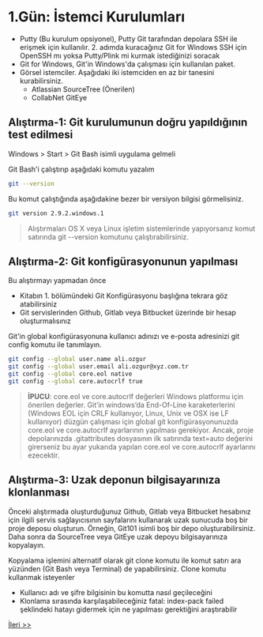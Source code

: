 # 1.Gün: İstemci Kurulumları

* Putty (Bu kurulum opsiyonel), Putty Git tarafından depolara  SSH ile erişmek için kullanılır. 2. adımda kuracağınız Git for Windows SSH için OpenSSH mı yoksa Putty/Plink mi kurmak istediğinizi soracak
* Git for Windows, Git'in Windows'da çalışması için kullanılan paket.
* Görsel istemciler. Aşağıdaki iki istemciden en az bir tanesini kurabilirsiniz.
  * Atlassian SourceTree (Önerilen)
  * CollabNet GitEye

## Alıştırma-1: Git kurulumunun doğru yapıldığının test edilmesi

Windows > Start > Git Bash isimli uygulama gelmeli

Git Bash'i çalıştırıp aşağıdaki komutu yazalım

``` bash
git --version
```

Bu komut çalıştığında aşağıdakine bezer bir versiyon bilgisi görmelisiniz.

```bash
git version 2.9.2.windows.1
```

> Alıştırmaları OS X veya Linux işletim sistemlerinde yapıyorsanız komut satırında git --version komutunu  çalıştırabilirsiniz.

## Alıştırma-2: Git konfigürasyonunun yapılması

Bu alıştırmayı yapmadan önce
* Kitabın 1. bölümündeki Git Konfigürasyonu başlığına tekrara göz atabilirsiniz
* Git servislerinden Github, Gitlab veya Bitbucket üzerinde bir hesap oluşturmalısınız

Git'in global konfigürasyonuna kullanıcı adınızı ve e-posta adresinizi git config  komutu ile tanımlayın.

```bash
git config --global user.name ali.ozgur
git config --global user.email ali.ozgur@xyz.com.tr
git config --global core.eol native
git config --global core.autocrlf true
```

> **İPUCU**: core.eol ve core.autocrlf değerleri Windows platformu için  önerilen değerler. Git’in windows’da End-Of-Line karaketerlerini (Windows EOL için CRLF kullanıyor, Linux, Unix ve OSX ise LF kullanıyor) düzgün çalışması için global git konfigürasyonunuzda core.eol ve core.autocrlf ayarlarının yapılması gerekiyor. Ancak, proje depolarınızda .gitattributes dosyasının ilk satırında text=auto değerini girerseniz bu ayar yukarıda yapılan core.eol ve core.autocrlf ayarlarını ezecektir.


## Alıştırma-3: Uzak deponun bilgisayarınıza klonlanması

Önceki alıştırmada oluşturduğunuz Github, Gitlab veya Bitbucket hesabınız için ilgili servis sağlayıcısının sayfalarını kullanarak uzak sunucuda boş bir proje deposu oluşturun. Örneğin, Git101 isimli boş bir depo oluşturabilirsiniz. Daha sonra da  SourceTree veya GitEye uzak depoyu bilgisayarınıza kopyalayın.

Kopyalama işlemini alternatif olarak git clone komutu ile komut satırı ara yüzünden (Git Bash veya Terminal) de yapabilirsiniz. Clone komutu kullanmak isteyenler 

* Kullanıcı adı ve şifre bilgisinin bu komutta nasıl geçileceğini
* Klonlama sırasında karşılaşabileceğiniz fatal: index-pack failed şeklindeki hatayı gidermek için ne yapılması gerektiğini araştırabilir

[İleri >>](Gun_02.md)

